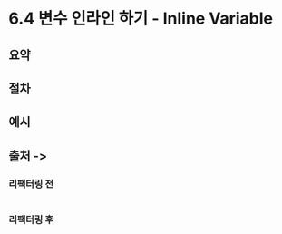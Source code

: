# 6.4 변수 인라인 하기 - Inline Variable

## 요약 


## 절차

## 예시

## 출처 -> 

### 리팩터링 전

```ts

```

### 리팩터링 후

```ts

```
